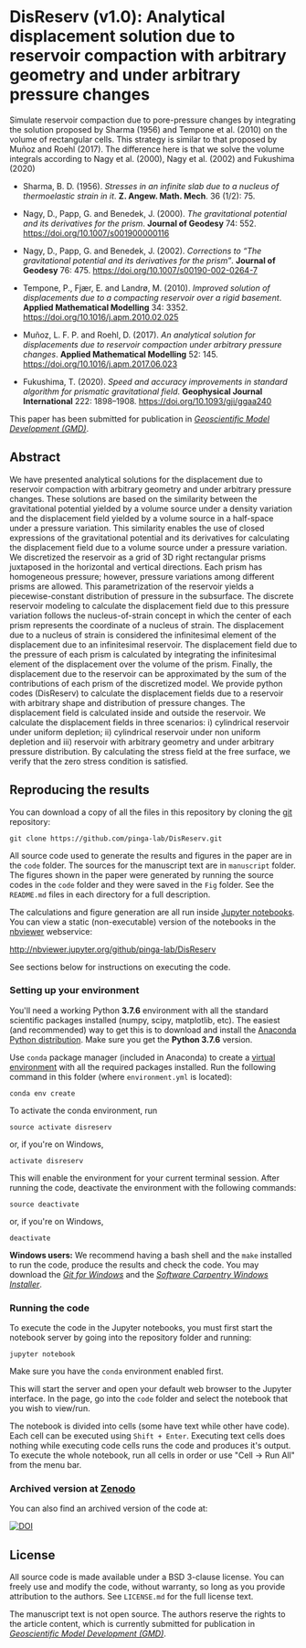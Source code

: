 # DisReserv (v1.0): Analytical displacement solution due to reservoir compaction with arbitrary geometry and under arbitrary pressure changes

Simulate reservoir compaction due to pore-pressure changes by integrating the
solution proposed by Sharma (1956) and Tempone et al. (2010) on the volume of
rectangular cells.
This strategy is similar to that proposed by Muñoz and Roehl (2017).
The difference here is that we solve the volume integrals according to
Nagy et al. (2000), Nagy et al. (2002) and Fukushima (2020)

* Sharma, B. D. (1956). *Stresses in an infinite slab due to a nucleus of
thermoelastic strain in it*. **Z. Angew. Math. Mech**. 36 (1/2): 75.

* Nagy, D., Papp, G. and Benedek, J. (2000). *The gravitational potential and
its derivatives for the prism*. **Journal of Geodesy** 74: 552.
https://doi.org/10.1007/s001900000116

* Nagy, D., Papp, G. and Benedek, J. (2002). *Corrections to “The gravitational
potential and its derivatives for the prism”*. **Journal of Geodesy** 76: 475.
https://doi.org/10.1007/s00190-002-0264-7

* Tempone, P., Fjær, E. and Landrø, M. (2010). *Improved solution of
displacements due to a compacting reservoir over a rigid basement*.
**Applied Mathematical Modelling** 34: 3352. https://doi.org/10.1016/j.apm.2010.02.025

* Muñoz, L. F. P. and Roehl, D. (2017). *An analytical solution for
displacements due to reservoir compaction under arbitrary pressure changes*.
**Applied Mathematical Modelling** 52: 145. https://doi.org/10.1016/j.apm.2017.06.023

* Fukushima, T. (2020). *Speed and accuracy improvements in standard algorithm for prismatic gravitational field*.
**Geophysical Journal International** 222: 1898–1908.
https://doi.org/10.1093/gji/ggaa240


This paper has been submitted for publication in
[*Geoscientific Model Development (GMD)*](http://www.geoscientific-model-development.net/).


## Abstract

We have presented analytical solutions for the displacement due to reservoir compaction with arbitrary geometry and under arbitrary pressure changes. These solutions are based on the similarity between the gravitational potential yielded by  a volume source under a density variation and the displacement field yielded by a volume source in a half-space under a pressure variation. This similarity enables the use of closed expressions of the gravitational potential and its derivatives for calculating the displacement field due to a volume source under a pressure variation. We discretized the reservoir as a grid of 3D right rectangular prisms  juxtaposed in the horizontal and vertical directions. Each prism has homogeneous pressure; however, pressure variations among different prisms are allowed.
This parametrization of the reservoir yields a piecewise-constant distribution of pressure  in the subsurface. The discrete reservoir modeling to calculate the displacement field due to this pressure variation  follows the nucleus-of-strain concept in which the center of each prism represents the coordinate of a nucleus of strain. The displacement due to a nucleus of strain is considered the infinitesimal element of the displacement due to an infinitesimal reservoir. The displacement field due to the pressure of each prism is calculated by integrating the infinitesimal element of the displacement over the volume of the prism. Finally, the displacement due to the reservoir can be approximated by the sum of the contributions of each prism of the discretized model. We provide python codes (DisReserv) to calculate the displacement fields due to a reservoir with arbitrary shape and distribution of pressure changes. The displacement field is calculated inside and outside the reservoir. We calculate the displacement fields in three scenarios: i) cylindrical reservoir under uniform depletion; ii) cylindrical reservoir under non uniform depletion and iii) reservoir with arbitrary geometry and under arbitrary pressure distribution. By calculating the  stress field at the free surface, we verify that the zero stress condition is satisfied.


## Reproducing the results

You can download a copy of all the files in this repository by cloning the
[git](https://git-scm.com/) repository:

    git clone https://github.com/pinga-lab/DisReserv.git


All source code used to generate the results and figures in the paper are in
the `code` folder. The sources for the manuscript text are in `manuscript` folder.
The figures shown in the paper were generated by running the source codes in the  `code` folder and they were saved in the  `Fig` folder.
See the `README.md` files in each directory for a full description.

The calculations and figure generation are all run inside
[Jupyter notebooks](http://jupyter.org/).
You can view a static (non-executable) version of the notebooks in the
[nbviewer](https://nbviewer.jupyter.org/) webservice:

http://nbviewer.jupyter.org/github/pinga-lab/DisReserv

See sections below for instructions on executing the code.


### Setting up your environment

You'll need a working Python **3.7.6** environment with all the standard
scientific packages installed (numpy, scipy, matplotlib, etc).  The easiest
(and recommended) way to get this is to download and install the
[Anaconda Python distribution](http://continuum.io/downloads#all).
Make sure you get the **Python 3.7.6** version.

Use `conda` package manager (included in Anaconda) to create a
[virtual environment](https://conda.io/docs/using/envs.html) with
all the required packages installed.
Run the following command in this folder (where `environment.yml`
is located):

    conda env create

To activate the conda environment, run

    source activate disreserv

or, if you're on Windows,

    activate disreserv

This will enable the environment for your current terminal session.
After running the code, deactivate the environment with the following
commands:

    source deactivate

or, if you're on Windows,

    deactivate


**Windows users:** We recommend having a bash shell and the `make` installed
to run the code, produce the results and check the code. You may download the
[*Git for Windows*](https://git-for-windows.github.io/) and the
[*Software Carpentry Windows Installer*](https://github.com/swcarpentry/windows-installer/releases).


### Running the code

To execute the code in the Jupyter notebooks, you must first start the
notebook server by going into the repository folder and running:

    jupyter notebook

Make sure you have the `conda` environment enabled first.

This will start the server and open your default web browser to the Jupyter
interface. In the page, go into the `code` folder and select the
notebook that you wish to view/run.

The notebook is divided into cells (some have text while other have code).
Each cell can be executed using `Shift + Enter`.
Executing text cells does nothing while executing code cells runs the code
and produces it's output.
To execute the whole notebook, run all cells in order or use "Cell -> Run All"
from the menu bar.


### Archived version at [Zenodo](https://zenodo.org/)

You can also find an archived version of the code at:

[![DOI](https://zenodo.org/badge/267659712.svg)](https://zenodo.org/badge/latestdoi/267659712)


## License

All source code is made available under a BSD 3-clause license.  You can freely
use and modify the code, without warranty, so long as you provide attribution
to the authors.  See `LICENSE.md` for the full license text.

The manuscript text is not open source. The authors reserve the rights to the
article content, which is currently submitted for publication in
[*Geoscientific Model Development (GMD)*](http://www.geoscientific-model-development.net/).
